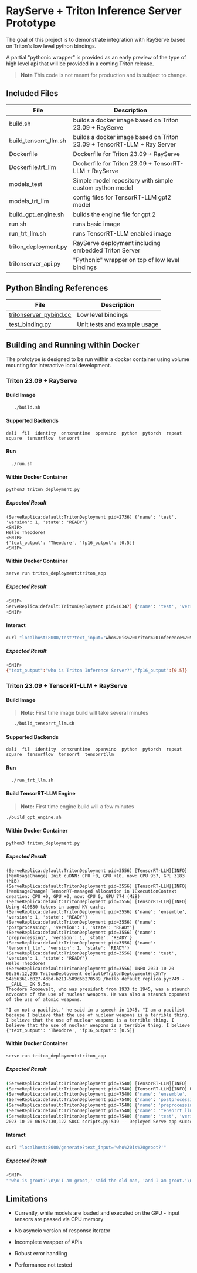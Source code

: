 # RayServe + Triton Inference Server Prototype

The goal of this project is to demonstrate integration with RayServe
based on Triton's low level python bindings.

A partial "pythonic wrapper" is provided as an early preview of the
type of high level api that will be provided in a coming Triton
release.

>**Note** This code is not meant for production and is subject to
>change.

## Included Files

|File|Description|
|----|-----------|
|build.sh| builds a docker image based on Triton 23.09 + RayServe |
|build_tensorrt_llm.sh| builds a docker image based on Triton 23.09 + TensorRT-LLM + Ray Server |
|Dockerfile | Dockerfile for Triton 23.09 + RayServe |
|Dockerfile.trt_llm| Dockerfile for Triton 23.09 + TensorRT-LLM + RayServe|
|models_test | Simple model repository with simple custom python model |
|models_trt_llm | config files for TensorRT-LLM gpt2 model |
|build_gpt_engine.sh | builds the engine file for gpt 2 |
|run.sh | runs basic image |
|run_trt_llm.sh| runs TensorRT-LLM enabled image |
| triton_deployment.py | RayServe deployment including embedded Triton Server |
| tritonserver_api.py | "Pythonic" wrapper on top of low level bindings

## Python Binding References

| File | Description |
| ---- | ----------- |
| [tritonserver_pybind.cc](https://github.com/triton-inference-server/core/blob/main/python/tritonserver/_c/tritonserver_pybind.cc) | Low level bindings |
| [test_binding.py](https://github.com/triton-inference-server/core/blob/main/python/test/test_binding.py) | Unit tests and example usage |

## Building and Running within Docker

The prototype is designed to be run within a docker container using
volume mounting for interactive local development.

### Triton 23.09 + RayServe

#### Build Image
```bash
   ./build.sh
```

#### Supported Backends
```
dali  fil  identity  onnxruntime  openvino  python  pytorch  repeat  square  tensorflow  tensorrt
```

#### Run
```bash
  ./run.sh
```

#### Within Docker Container

```bash
python3 triton_deployment.py
```

##### Expected Result
```
(ServeReplica:default:TritonDeployment pid=2736) {'name': 'test', 'version': 1, 'state': 'READY'}
<SNIP>
Hello Theodore!
<SNIP>
{'text_output': 'Theodore', 'fp16_output': [0.5]}
<SNIP>
```

#### Within Docker Container
```bash
serve run triton_deployment:triton_app
```

##### Expected Result
```bash
<SNIP>
ServeReplica:default:TritonDeployment pid=10347) {'name': 'test', 'version': 1, 'state': 'READY'}
<SNIP>
```

#### Interact
```bash
curl "localhost:8000/test?text_input="who%20is%20Triton%20Inference%20Server?"&fp16_input=0.5"
```

##### Expected Result
```bash
<SNIP>
{"text_output":"who is Triton Inference Server?","fp16_output":[0.5]}
```

### Triton 23.09 + TensorRT-LLM + RayServe

#### Build Image
>**Note:** First time image build will take several minutes

```bash
   ./build_tensorrt_llm.sh
```

#### Supported Backends
```
dali  fil  identity  onnxruntime  openvino  python  pytorch  repeat  square  tensorflow  tensorrt  tensorrtllm
```

#### Run
```bash
  ./run_trt_llm.sh
```

#### Build TensorRT-LLM Engine

>**Note:** First time engine build will a few minutes

```bash
./build_gpt_engine.sh
```

#### Within Docker Container

```bash
python3 triton_deployment.py
```

##### Expected Result
```
(ServeReplica:default:TritonDeployment pid=3556) [TensorRT-LLM][INFO] [MemUsageChange] Init cuDNN: CPU +0, GPU +10, now: CPU 957, GPU 3183 (MiB)
(ServeReplica:default:TritonDeployment pid=3556) [TensorRT-LLM][INFO] [MemUsageChange] TensorRT-managed allocation in IExecutionContext creation: CPU +0, GPU +0, now: CPU 0, GPU 774 (MiB)
(ServeReplica:default:TritonDeployment pid=3556) [TensorRT-LLM][INFO] Using 410880 tokens in paged KV cache.
(ServeReplica:default:TritonDeployment pid=3556) {'name': 'ensemble', 'version': 1, 'state': 'READY'}
(ServeReplica:default:TritonDeployment pid=3556) {'name': 'postprocessing', 'version': 1, 'state': 'READY'}
(ServeReplica:default:TritonDeployment pid=3556) {'name': 'preprocessing', 'version': 1, 'state': 'READY'}
(ServeReplica:default:TritonDeployment pid=3556) {'name': 'tensorrt_llm', 'version': 1, 'state': 'READY'}
(ServeReplica:default:TritonDeployment pid=3556) {'name': 'test', 'version': 1, 'state': 'READY'}
Hello Theodore!
(ServeReplica:default:TritonDeployment pid=3556) INFO 2023-10-20 06:56:12,295 TritonDeployment default#TritonDeployment#jgXhTy 54e56361-b027-4dbd-b211-589d6b270589 /hello default replica.py:749 - __CALL__ OK 5.5ms
Theodore Roosevelt, who was president from 1933 to 1945, was a staunch advocate of the use of nuclear weapons. He was also a staunch opponent of the use of atomic weapons.

"I am not a pacifist," he said in a speech in 1945. "I am a pacifist because I believe that the use of nuclear weapons is a terrible thing. I believe that the use of nuclear weapons is a terrible thing. I believe that the use of nuclear weapons is a terrible thing. I believe
{'text_output': 'Theodore', 'fp16_output': [0.5]}
```

#### Within Docker Container
```bash
serve run triton_deployment:triton_app
```

##### Expected Result
```bash
(ServeReplica:default:TritonDeployment pid=7540) [TensorRT-LLM][INFO] [MemUsageChange] TensorRT-managed allocation in IExecutionContext creation: CPU +0, GPU +0, now: CPU 0, GPU 774 (MiB)
(ServeReplica:default:TritonDeployment pid=7540) [TensorRT-LLM][INFO] Using 410880 tokens in paged KV cache.
(ServeReplica:default:TritonDeployment pid=7540) {'name': 'ensemble', 'version': 1, 'state': 'READY'}
(ServeReplica:default:TritonDeployment pid=7540) {'name': 'postprocessing', 'version': 1, 'state': 'READY'}
(ServeReplica:default:TritonDeployment pid=7540) {'name': 'preprocessing', 'version': 1, 'state': 'READY'}
(ServeReplica:default:TritonDeployment pid=7540) {'name': 'tensorrt_llm', 'version': 1, 'state': 'READY'}
(ServeReplica:default:TritonDeployment pid=7540) {'name': 'test', 'version': 1, 'state': 'READY'}
2023-10-20 06:57:30,122	SUCC scripts.py:519 -- Deployed Serve app successfully.
```

#### Interact
```bash
curl "localhost:8000/generate?text_input='who%20is%20groot?'"
```

##### Expected Result
```bash
<SNIP>
"'who is groot?'\n\n'I am groot,' said the old man, 'and I am groot.'\n\n'And who is groot?'\n\n'I am groot,' said the old man, 'and I am groot.'\n\n'And who is groot?'\n\n'I am groot,' said the old man, 'and I am groot.'\n\n'And who is groot?'\n\n'I am groot,' said the old man,"
```

## Limitations

* Currently, while models are loaded and executed on the GPU - input tensors are passed via CPU memory

* No asyncio version of response iterator

* Incomplete wrapper of APIs

* Robust error handling

* Performance not tested
